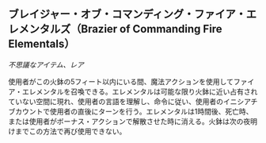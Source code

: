 ## ブレイジャー・オブ・コマンディング・ファイア・エレメンタルズ（Brazier of Commanding Fire Elementals）
*不思議なアイテム、レア*

使用者がこの火鉢の5フィート以内にいる間、魔法アクションを使用してファイア・エレメンタルを召喚できる。エレメンタルは可能な限り火鉢に近い占有されていない空間に現れ、使用者の言語を理解し、命令に従い、使用者のイニシアチブカウントで使用者の直後にターンを行う。エレメンタルは1時間後、死亡時、または使用者がボーナス・アクションで解散させた時に消える。火鉢は次の夜明けまでこの方法で再び使用できない。